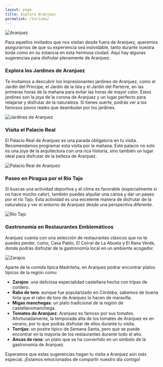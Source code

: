 ```yaml
---
layout: page
title: Explora Aranjuez
permalink: /turismo/
---
```


![Aranjuez](/boda-paula-eduardo/images/palacio.jpg)

Para aquellos invitados que nos visitan desde fuera de Aranjuez, queremos asegurarnos de que su experiencia sea inolvidable, tanto durante nuestra boda como en su estancia en esta hermosa ciudad. Aquí hay algunas sugerencias para disfrutar plenamente de Aranjuez:

### Explora los Jardines de Aranjuez

Te invitamos a descubrir los impresionantes jardines de Aranjuez, como el Jardín del Príncipe, el Jardín de la Isla y el Jardín del Parterre, en las primeras horas de la mañana para evitar las horas de mayor calor. Estos jardines son la joya de la corona de Aranjuez y un lugar perfecto para relajarse y disfrutar de la naturaleza. Si tienes suerte, podrás ver a los famosos pavos reales que deambulan por los jardines.

![Jardines de Aranjuez](/boda-paula-eduardo/images/jardin-principe.jpg)

### Visita el Palacio Real

El Palacio Real de Aranjuez es una parada obligatoria en tu visita. Recomendamos programar esta visita por la mañana. Este palacio no solo es una joya de la arquitectura con una rica historia, sino también un lugar ideal para disfrutar de la belleza de Aranjuez.

![Palacio Real de Aranjuez](/boda-paula-eduardo/images/palacio_aranjuez.jpg)

### Paseo en Piragua por el Río Tajo

Si buscas una actividad deportiva y el clima es favorable (especialmente si no hace mucho calor), también puedes alquilar una canoa y dar un paseo por el río Tajo. Esta actividad es una excelente manera de disfrutar de la naturaleza y ver el entorno de Aranjuez desde una perspectiva diferente.

![Río Tajo](/boda-paula-eduardo/images/piraguas.jpg)

### Gastronomía en Restaurantes Emblemáticos

Aranjuez cuenta con una selección de restaurantes clásicos que no te puedes perder, como, Casa Pablo, El Corral de La Abuela y El Rana Verde, donde podrás disfrutar de la gastronomía local en un ambiente acogedor.

![Zarajos](/boda-paula-eduardo/images/zarajos.jpg)

Aparte de la comida típica Madrileña, en Aranjuez podrar encontrar platos típicos de la región como:

- **Zarajos**: una deliciosa especialidad castellana hecha con tripas de cordero.
- **Rabo de toro**: aunque fue popularizado en Córdoba, sabemos de buena tinta que el rabo de toro de Aranjuez lo hacen de maravilla.
- **Migas manchegas**: un plato tradicional de la región de castellanomanchega.
- **Tomates de Aranjuez**: Aranjuez es famoso por sus tomates. Afortunadamente, la temporada alta de los tomates de Aranjuez es en verano, por lo que podrás disfrutar de ellos durante tu visita.
- **Torrijas**: un postre típico de Semana Santa, pero que se puede encontrar en la mayoría de los restaurantes durante todo el año.
- **Ancas de rana**: un plato que se ha convertido en un símbolo de la gastronomía de Aranjuez.

Esperamos que estas sugerencias hagan tu visita a Aranjuez aún más especial. ¡Estamos emocionados de compartir nuestro día contigo!
